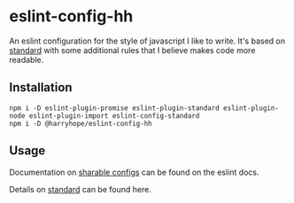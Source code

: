 # eslint-config-hh
An eslint configuration for the style of javascript I like to write. It's based on [standard](https://standardjs.com) with some additional rules that I believe makes code more readable.

## Installation
```
npm i -D eslint-plugin-promise eslint-plugin-standard eslint-plugin-node eslint-plugin-import eslint-config-standard
npm i -D @harryhope/eslint-config-hh
```

## Usage
Documentation on [sharable configs](http://eslint.org/docs/developer-guide/shareable-configs) can be found on the eslint docs.

Details on [standard](https://github.com/feross/eslint-config-standard) can be found here.
